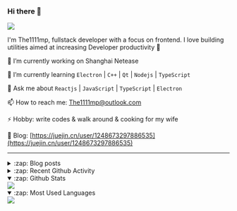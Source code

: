 ### Hi there 👋

![](https://komarev.com/ghpvc/?username=1111mp&color=green)

I'm The1111mp, fullstack developer with a focus on frontend. I love building utilities aimed at increasing Developer productivity 🙌

🔭 I’m currently working on Shanghai Netease

🌱 I’m currently learning `Electron` | `C++` | `Qt` | `Nodejs` | `TypeScript`

💬 Ask me about `Reactjs` | `JavaScript` | `TypeScript` | `Electron`

📫 How to reach me: <a href="mailto:The1111mp@outlook.com">The1111mp@outlook.com</a>

⚡ Hobby: write codes & walk around & cooking for my wife

📖 Blog: [https://juejin.cn/user/1248673297886535](https://juejin.cn/user/1248673297886535)

***

<details>
  <summary>:zap: Blog posts</summary>

  - [使用 nvm-desktop 轻松安装和管理多个 node 版本](https://juejin.cn/post/7267791228872179727)
  - [Electron 中集成 SQLite3 数据库的最佳实践](https://juejin.cn/post/7202807471881306172)
  - [从0开发IM，单聊群聊在线离线消息以及消息的已读未读功能](https://juejin.cn/post/7202583557751865401)
  - [Electron（网页）中实现接近微信消息发送体验的消息输入框及界面](https://juejin.cn/post/7252505446396575781)
  - [Qt中基于QWebEngineView和QWebChannel实现与web的交互](https://juejin.cn/post/7238423148555501629)
</details>

<details>
  <summary>:zap: Recent Github Activity</summary>

  <!--START_SECTION:activity-->
1. 🗣 Commented on [#30](https://github.com/1111mp/nvm-desktop/issues/30#issuecomment-1833295797) in [1111mp/nvm-desktop](https://github.com/1111mp/nvm-desktop)
2. 🗣 Commented on [#30](https://github.com/1111mp/nvm-desktop/issues/30#issuecomment-1833078443) in [1111mp/nvm-desktop](https://github.com/1111mp/nvm-desktop)
3. 🗣 Commented on [#23](https://github.com/1111mp/nvm-desktop/issues/23#issuecomment-1833014265) in [1111mp/nvm-desktop](https://github.com/1111mp/nvm-desktop)
4. 🗣 Commented on [#237](https://github.com/pacocoursey/next-themes/issues/237#issuecomment-1828329495) in [pacocoursey/next-themes](https://github.com/pacocoursey/next-themes)
5. 🔒 Closed issue [#1](https://github.com/1111mp/1111mp/issues/1) in [1111mp/1111mp](https://github.com/1111mp/1111mp)
6. ❗ Opened issue [#1](https://github.com/1111mp/1111mp/issues/1) in [1111mp/1111mp](https://github.com/1111mp/1111mp)
7. 🗣 Commented on [#28](https://github.com/1111mp/nvm-desktop/issues/28#issuecomment-1825059067) in [1111mp/nvm-desktop](https://github.com/1111mp/nvm-desktop)
8. 🔒 Closed issue [#28](https://github.com/1111mp/nvm-desktop/issues/28) in [1111mp/nvm-desktop](https://github.com/1111mp/nvm-desktop)
9. 🗣 Commented on [#26](https://github.com/1111mp/nvm-desktop/issues/26#issuecomment-1825057667) in [1111mp/nvm-desktop](https://github.com/1111mp/nvm-desktop)
10. 🔒 Closed issue [#26](https://github.com/1111mp/nvm-desktop/issues/26) in [1111mp/nvm-desktop](https://github.com/1111mp/nvm-desktop)
  <!--END_SECTION:activity-->
</details>

<details open>
  <summary>:zap: Github Stats</summary>

  <img align="center" src="https://github-readme-stats-sigma-five.vercel.app/api?username=1111mp&show_icons=true&hide_border=true&theme=gruvbox" />
</details>

<details open>
  <summary>:zap: Most Used Languages</summary>

  <img align="center" src="https://github-readme-stats-sigma-five.vercel.app/api/top-langs/?username=1111mp&layout=compact&show_icons=true&hide_border=true&theme=gruvbox" />
</details>


<!--
**1111mp/1111mp** is a ✨ _special_ ✨ repository because its `README.md` (this file) appears on your GitHub profile.

Here are some ideas to get you started:

- 🔭 I’m currently working on ...
- 🌱 I’m currently learning ...
- 👯 I’m looking to collaborate on ...
- 🤔 I’m looking for help with ...
- 💬 Ask me about ...
- 📫 How to reach me: ...
- 😄 Pronouns: ...
- ⚡ Fun fact: ...
-->
